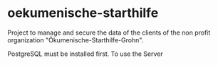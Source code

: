 # oekumenische-starthilfe
Project to manage and secure the data of the clients of the non profit organization "Ökumenische-Starthilfe-Grohn". 

PostgreSQL must be installed first. To use the Server